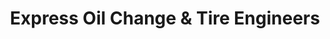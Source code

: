 ---
title: "Express Oil Change & Tire Engineers"
url: /sylacuga/express-oil-change-und-tire-engineers/
shop: Reifen
---